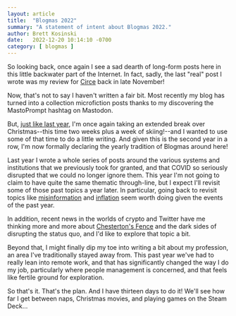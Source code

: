 ```yaml
---
layout: article
title:  "Blogmas 2022"
summary: "A statement of intent about Blogmas 2022."
author: Brett Kosinski
date:   2022-12-20 10:14:10 -0700
category: [ blogmas ]
---
```


So looking back, once again I see a sad dearth of long-form posts here in this little backwater part of the Internet.  In fact, sadly, the last "real" post I wrote was my review for [Circe](2022-11-22-review-circe.md) back in late November!

Now, that's not to say I haven't written a fair bit.  Most recently my blog has turned into a collection microfiction posts thanks to my discovering the MastoPrompt hashtag on Mastodon.

But, [just like last year](2021-12-18-blogging-for-the-holidays.md), I'm once again taking an extended break over Christmas--this time two weeks plus a week of skiing!--and I wanted to use some of that time to do a little writing.  And given this is the second year in a row, I'm now formally declaring the yearly tradition of Blogmas around here!

Last year I wrote a whole series of posts around the various systems and institutions that we previously took for granted, and that COVID so seriously disrupted that we could no longer ignore them.  This year I'm not going to claim to have quite the same thematic through-line, but I expect I'll revisit some of those past topics a year later.  In particular, going back to revisit topics like [misinformation](2021-12-24-grappling-with-misinformation.md) and [inflation](2021-12-30-grappling-with-inflation.md) seem worth doing given the events of the past year.

In addition, recent news in the worlds of crypto and Twitter have me thinking more and more about [Chesterton's Fence](https://en.wikipedia.org/wiki/G._K._Chesterton#Chesterton's_fence) and the dark sides of disrupting the status quo, and I'd like to explore that topic a bit.

Beyond that, I might finally dip my toe into writing a bit about my profession, an area I've traditionally stayed away from.  This past year we've had to really lean into remote work, and that has significantly changed the way I do my job, particularly where people management is concerned, and that feels like fertile ground for exploration.

So that's it.  That's the plan.  And I have thirteen days to do it!  We'll see how far I get between naps, Christmas movies, and playing games on the Steam Deck...

